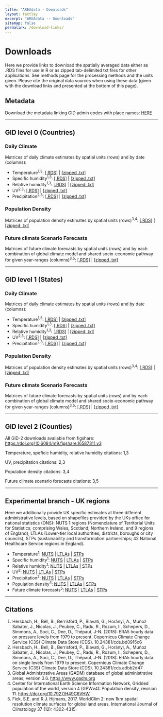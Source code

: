 ```yaml
---
title: "AREAdata - Downloads"
layout: textlay
excerpt: "AREAdata -- Downloads"
sitemap: false
permalink: /download-links/
---
```


# Downloads

Here we provide links to download the spatially averaged data either as .RDS files for use in R or as zipped tab-delimited txt files for other applications. 
See methods page for the processing methods and the units given. Please cite the original data sources when using
these data (given with the download links and presented at the bottom of this page).

## Metadata

Download the metadata linking GID admin codes with place names: [HERE](https://github.com/pearselab/areadata/raw/main/data/name-matching.csv)

----

## GID level 0 (Countries)

### Daily Climate

Matrices of daily climate estimates by spatial units (rows) and by date (columns):

 * Temperature<sup>1,3</sup>: [[.RDS]](https://github.com/pearselab/areadata/raw/main/output/temp-dailymean-countries-cleaned.RDS) | [[zipped .txt]](https://github.com/pearselab/areadata/raw/main/output/temp-dailymean-countries-cleaned.zip)
 * Specific humidity<sup>1,3</sup>: [[.RDS]](https://github.com/pearselab/areadata/raw/main/output/spechumid-dailymean-countries-cleaned.RDS) | [[zipped .txt]](https://github.com/pearselab/areadata/raw/main/output/spechumid-dailymean-countries-cleaned.zip)
 * Relative humidity<sup>1,3</sup>: [[.RDS]](https://github.com/pearselab/areadata/raw/main/output/relhumid-dailymean-countries-cleaned.RDS) | [[zipped .txt]](https://github.com/pearselab/areadata/raw/main/output/relhumid-dailymean-countries-cleaned.zip)
 * UV<sup>2,3</sup>: [[.RDS]](https://github.com/pearselab/areadata/raw/main/output/uv-dailymean-countries-cleaned.RDS) | [[zipped .txt]](https://github.com/pearselab/areadata/raw/main/output/uv-dailymean-countries-cleaned.zip)
 * Precipitation<sup>2,3</sup>: [[.RDS]](https://github.com/pearselab/areadata/raw/main/output/precip-dailymean-countries-cleaned.RDS) | [[zipped .txt]](https://github.com/pearselab/areadata/raw/main/output/precip-dailymean-countries-cleaned.zip)

### Population Density 

Matrices of population density estimates by spatial units (rows)<sup>3,4</sup>: [[.RDS]](https://github.com/pearselab/areadata/raw/main/output/population-density-countries.RDS) | [[zipped .txt]](https://github.com/pearselab/areadata/raw/main/output/population-density-countries.zip)

### Future climate Scenario Forecasts

Matrices of future climate forecasts by spatial units (rows) and by each combination of global climate model and shared socio-economic pathway for given year-ranges (columns)<sup>3,5</sup>: [[.RDS]](https://github.com/pearselab/areadata/raw/main/output/annual-mean-temperature-forecast-countries.RDS) | [[zipped .txt]](https://github.com/pearselab/areadata/raw/main/output/annual-mean-temperature-forecast-countries.zip)

----

## GID level 1 (States)

### Daily Climate

Matrices of daily climate estimates by spatial units (rows) and by date (columns):

 * Temperature<sup>1,3</sup>: [[.RDS]](https://github.com/pearselab/areadata/raw/main/output/temp-dailymean-GID1-cleaned.RDS) | [[zipped .txt]](https://github.com/pearselab/areadata/raw/main/output/temp-dailymean-GID1-cleaned.zip)
 * Specific humidity<sup>1,3</sup>: [[.RDS]](https://github.com/pearselab/areadata/raw/main/output/spechumid-dailymean-GID1-cleaned.RDS) | [[zipped .txt]](https://github.com/pearselab/areadata/raw/main/output/spechumid-dailymean-GID1-cleaned.zip)
 * Relative humidity<sup>1,3</sup>: [[.RDS]](https://github.com/pearselab/areadata/raw/main/output/relhumid-dailymean-GID1-cleaned.RDS) | [[zipped .txt]](https://github.com/pearselab/areadata/raw/main/output/relhumid-dailymean-GID1-cleaned.zip)
 * UV<sup>2,3</sup>: [[.RDS]](https://github.com/pearselab/areadata/raw/main/output/uv-dailymean-GID1-cleaned.RDS) | [[zipped .txt]](https://github.com/pearselab/areadata/raw/main/output/uv-dailymean-GID1-cleaned.zip)
 * Precipitation<sup>2,3</sup>: [[.RDS]](https://github.com/pearselab/areadata/raw/main/output/precip-dailymean-GID1-cleaned.RDS) | [[zipped .txt]](https://github.com/pearselab/areadata/raw/main/output/precip-dailymean-GID1-cleaned.zip)

### Population Density 

Matrices of population density estimates by spatial units (rows)<sup>3,4</sup>: [[.RDS]](https://github.com/pearselab/areadata/raw/main/output/population-density-GID1.RDS) | [[zipped .txt]](https://github.com/pearselab/areadata/raw/main/output/population-density-GID1.zip)

### Future climate Scenario Forecasts

Matrices of future climate forecasts by spatial units (rows) and by each combination of global climate model and shared socio-economic pathway for given year-ranges (columns)<sup>3,5</sup>: [[.RDS]](https://github.com/pearselab/areadata/raw/main/output/annual-mean-temperature-forecast-GID1.RDS) | [[zipped .txt]](https://github.com/pearselab/areadata/raw/main/output/annual-mean-temperature-forecast-GID1.zip)

----

## GID level 2 (Counties)

All GID-2 downloads available from figshare: https://doi.org/10.6084/m9.figshare.16587311.v3

Temperature, speficic humidity, relative humidity citations: 1,3

UV, precipitation citations: 2,3

Population density citations: 3,4

Future climate scenario forecasts citations: 3,5

---

## Experimental branch - UK regions

Here we additionally provide UK specific estimates at three different administrative levels, based on shapefiles provided by the UKs office for national statistics (ONS): NUTS 1 regions (Nomenclature of Territorial Units for Statistics; comprising Wales, Scotland, Northern Ireland, and 9 regions of England), LTLAs (Lower-tier local authorities; districts, boroughs or city councils), STPs (sustainability and transformation partnerships; 42 National Healthcare Service regions in England).

 * Temperature<sup>1</sup>: [NUTS](https://github.com/pearselab/areadata/raw/main/output/temp-dailymean-UK-NUTS-cleaned.RDS) | [LTLAs](https://github.com/pearselab/areadata/raw/main/output/temp-dailymean-UK-LTLA-cleaned.RDS) | [STPs](https://github.com/pearselab/areadata/raw/main/output/temp-dailymean-UK-STP-cleaned.RDS)
 * Specific humidity<sup>1</sup>: [NUTS](https://github.com/pearselab/areadata/raw/main/output/spechumid-dailymean-UK-NUTS-cleaned.RDS) | [LTLAs](https://github.com/pearselab/areadata/raw/main/output/spechumid-dailymean-UK-LTLA-cleaned.RDS) | [STPs](https://github.com/pearselab/areadata/raw/main/output/spechumid-dailymean-UK-STP-cleaned.RDS)
 * Relative humidity<sup>1</sup>: [NUTS](https://github.com/pearselab/areadata/raw/main/output/relhumid-dailymean-UK-NUTS-cleaned.RDS) | [LTLAs](https://github.com/pearselab/areadata/raw/main/output/relhumid-dailymean-UK-LTLA-cleaned.RDS) | [STPs](https://github.com/pearselab/areadata/raw/main/output/relhumid-dailymean-UK-STP-cleaned.RDS)
 * UV<sup>2</sup>: [NUTS](https://github.com/pearselab/areadata/raw/main/output/uv-dailymean-UK-NUTS-cleaned.RDS) | [LTLAs](https://github.com/pearselab/areadata/raw/main/output/uv-dailymean-UK-LTLA-cleaned.RDS) | [STPs](https://github.com/pearselab/areadata/raw/main/output/uv-dailymean-UK-STP-cleaned.RDS)
 * Precipitation<sup>2</sup>: [NUTS](https://github.com/pearselab/areadata/raw/main/output/precip-dailymean-UK-NUTS-cleaned.RDS) | [LTLAs](https://github.com/pearselab/areadata/raw/main/output/precip-dailymean-UK-LTLA-cleaned.RDS) | [STPs](https://github.com/pearselab/areadata/raw/main/output/precip-dailymean-UK-STP-cleaned.RDS)
 * Population density<sup>4</sup>: [NUTS](https://github.com/pearselab/areadata/raw/main/output/population-density-UK-NUTS.RDS) | [LTLAs](https://github.com/pearselab/areadata/raw/main/output/population-density-UK-LTLA.RDS) | [STPs](https://github.com/pearselab/areadata/raw/main/output/population-density-UK-STP.RDS)
 * Future climate forecasts<sup>5</sup>: [NUTS](https://github.com/pearselab/areadata/raw/main/output/annual-mean-temperature-forecast-UK-NUTS.RDS) | [LTLAs](https://github.com/pearselab/areadata/raw/main/output/annual-mean-temperature-forecast-UK-LTLA.RDS) | [STPs](https://github.com/pearselab/areadata/raw/main/output/annual-mean-temperature-forecast-UK-STP.RDS)

----

## Citations

 1. Hersbach, H., Bell, B., Berrisford, P., Biavati, G., Horányi, A., Muñoz Sabater, J., Nicolas, J., Peubey, C., Radu, R., Rozum, I., Schepers, D., Simmons, A., Soci, C., Dee, D., Thépaut, J-N. (2018): ERA5 hourly data on pressure levels from 1979 to present. Copernicus Climate Change Service (C3S) Climate Data Store (CDS). 10.24381/cds.bd0915c6
 2. Hersbach, H., Bell, B., Berrisford, P., Biavati, G., Horányi, A., Muñoz Sabater, J., Nicolas, J., Peubey, C., Radu, R., Rozum, I., Schepers, D., Simmons, A., Soci, C., Dee, D., Thépaut, J-N. (2018): ERA5 hourly data on single levels from 1979 to present. Copernicus Climate Change Service (C3S) Climate Data Store (CDS). 10.24381/cds.adbb2d47 
 3. Global Administrative Areas (GADM) database of global administrative areas, version 3.6. https://www.gadm.org
 4. Center for International Earth Science Information Network, Gridded population of the world, version 4 (GPWv4): Population density, revision 11. https://doi.org/10.7927/H49C6VHW
 5. Fick, S.E. and R.J. Hijmans, 2017. WorldClim 2: new 1km spatial resolution climate surfaces for global land areas. International Journal of Climatology 37 (12): 4302-4315.